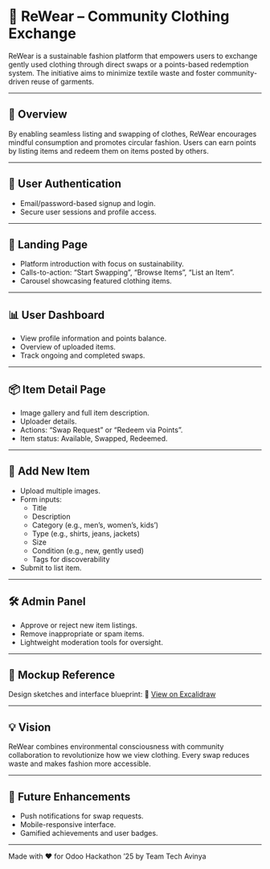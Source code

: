 # 👗 ReWear – Community Clothing Exchange

ReWear is a sustainable fashion platform that empowers users to exchange gently used clothing through direct swaps or a points-based redemption system. The initiative aims to minimize textile waste and foster community-driven reuse of garments.

---

## 🌱 Overview

By enabling seamless listing and swapping of clothes, ReWear encourages mindful consumption and promotes circular fashion. Users can earn points by listing items and redeem them on items posted by others.

---

## 🔐 User Authentication

- Email/password-based signup and login.
- Secure user sessions and profile access.

---

## 🏡 Landing Page

- Platform introduction with focus on sustainability.
- Calls-to-action: “Start Swapping”, “Browse Items”, “List an Item”.
- Carousel showcasing featured clothing items.

---

## 📊 User Dashboard

- View profile information and points balance.
- Overview of uploaded items.
- Track ongoing and completed swaps.

---

## 📦 Item Detail Page

- Image gallery and full item description.
- Uploader details.
- Actions: “Swap Request” or “Redeem via Points”.
- Item status: Available, Swapped, Redeemed.

---

## 📝 Add New Item

- Upload multiple images.
- Form inputs:
  - Title
  - Description
  - Category (e.g., men’s, women’s, kids’)
  - Type (e.g., shirts, jeans, jackets)
  - Size
  - Condition (e.g., new, gently used)
  - Tags for discoverability
- Submit to list item.

---

## 🛠 Admin Panel

- Approve or reject new item listings.
- Remove inappropriate or spam items.
- Lightweight moderation tools for oversight.

---

## 📐 Mockup Reference

Design sketches and interface blueprint:
🔗 [View on Excalidraw](https://app.excalidraw.com/l/65VNwvy7c4X/zEqG7IJrg0)

---

## 💡 Vision

ReWear combines environmental consciousness with community collaboration to revolutionize how we view clothing. Every swap reduces waste and makes fashion more accessible.

---

## 🚀 Future Enhancements

- Push notifications for swap requests.
- Mobile-responsive interface.
- Gamified achievements and user badges.

---

Made with ❤ for Odoo Hackathon ’25 by Team Tech Avinya
